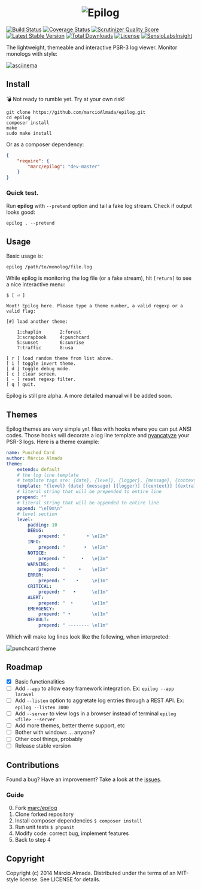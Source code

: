 <h1 align="center">
  <img alt="Epilog" align="center" src="https://dl.dropboxusercontent.com/u/49549530/epilog/epilog-logo.png">
</h1>

[![Build Status][t-badge]][t-link]
[![Coverage Status][c-badge]][c-link]
[![Scrutinizer Quality Score][s-badge]][s-link]
[![Latest Stable Version][v-badge]][p-link]
[![Total Downloads][d-badge]][p-link]
[![License][l-badge]][p-link]
[![SensioLabsInsight][sl-badge]][sl-link]

The lightweight, themeable and interactive PSR-3 log viewer. Monitor monologs with style:

[![asciinema](https://dl.dropboxusercontent.com/u/49549530/epilog/asciinema.png)](https://asciinema.org/a/12309?autoplay=true)

## Install

:bomb: Not ready to rumble yet. Try at your own risk!

```
git clone https://github.com/marcioAlmada/epilog.git
cd epilog
composer install
make
sudo make install
```

Or as a composer dependency:

```json
{
    "require": {
        "marc/epilog": "dev-master"
    }
}
```

### Quick test.

Run **epilog** with `--pretend` option and tail a fake log stream. Check if output looks good:

```
epilog . --pretend
```

## Usage

Basic usage is:

```
epilog /path/to/monolog/file.log
```

While epilog is monitoring the log file (or a fake stream), hit `[return]` to see a nice interactive menu:

```
$ [ ⏎ ]

Woot! Epilog here. Please type a theme number, a valid regexp or a valid flag:

[#] load another theme:

    1:chaplin       2:forest
    3:scrapbook     4:punchcard
    5:sunset        6:sunrise
    7:traffic       8:usa

[ r ] load random theme from list above.
[ i ] toggle invert theme.
[ d ] toggle debug mode.
[ c ] clear screen.
[ - ] reset regexp filter.
[ q ] quit.
```

Epilog is still pre alpha. A more detailed manual will be added soon.

## Themes

Epilog themes are very simple `yml` files with hooks where you can put ANSI codes.
Those hooks will decorate a log line template and [nyancatyze](http://youtu.be/QH2-TGUlwu4)
your PSR-3 logs. Here is a theme example:

```yaml
name: Punched Card
author: Márcio Almada
theme:
    extends: default
    # the log line template
    # template tags are: {date}, {level}, {logger}, {message}, {context}, {extra}
    template: "{level} {date} {message} [{logger}] [{context}] [{extra}]"
    # literal string that will be prepended to entire line
    prepend: ""
    # literal string that will be appended to entire line
    append: "\e[0m\n"
    # level section
    level:
        padding: 10
        DEBUG:
            prepend: "        • \e[2m"
        INFO:
            prepend: "       •  \e[2m"
        NOTICE:
            prepend: "      •   \e[2m"
        WARNING:
            prepend: "     •    \e[2m"
        ERROR:
            prepend: "    •     \e[1m"
        CRITICAL:
            prepend: "   •      \e[1m"
        ALERT:
            prepend: "  •       \e[1m"
        EMERGENCY:
            prepend: " •        \e[1m"
        DEFAULT:
            prepend: " -------- \e[1m"
```

Which will make log lines look like the following, when interpreted:

![punchcard theme](https://dl.dropboxusercontent.com/u/49549530/epilog/punchcard.png)

## Roadmap

- [x] Basic functionalities
- [ ] Add `--app` to allow easy framework integration. Ex: `epilog --app laravel`
- [ ] Add `--listen` option to aggretate log entries through a REST API. Ex: `epilog --listen 3000`
- [ ] Add `--server` to view logs in a browser instead of terminal `epilog <file> --server`
- [ ] Add more themes, better theme support, etc
- [ ] Bother with windows ... anyone?
- [ ] Other cool things, probably
- [ ] Release stable version

## Contributions

Found a bug? Have an improvement? Take a look at the [issues](https://github.com/marcioAlmada/epilog/issues).

### Guide
 
0. Fork [marc/epilog](https://github.com/marcioAlmada/epilog/fork)
0. Clone forked repository
0. Install composer dependencies `$ composer install`
0. Run unit tests `$ phpunit`
0. Modify code: correct bug, implement features
0. Back to step 4

## Copyright

Copyright (c) 2014 Márcio Almada. Distributed under the terms of an MIT-style license.
See LICENSE for details.

[t-link]: https://travis-ci.org/marcioAlmada/epilog "Travis Build"
[c-link]: https://coveralls.io/r/marcioAlmada/epilog?branch=master "Code Coverage"
[s-link]: https://scrutinizer-ci.com/g/marcioAlmada/epilog/?branch=master "Code Quality"
[p-link]: https://packagist.org/packages/marc/epilog "Packagist"
[sl-link]: https://insight.sensiolabs.com/projects/02d1fd01-8a70-4fe4-a550-381a3c0e33f3 "Sensiolabs Insight"

[t-badge]: https://travis-ci.org/marcioAlmada/epilog.png?branch=master
[c-badge]: https://coveralls.io/repos/marcioAlmada/epilog/badge.png?branch=master
[s-badge]: https://scrutinizer-ci.com/g/marcioAlmada/epilog/badges/quality-score.png?b=master
[v-badge]: https://poser.pugx.org/marc/epilog/v/stable.png
[d-badge]: https://poser.pugx.org/marc/epilog/downloads.png
[l-badge]: https://poser.pugx.org/marc/epilog/license.png
[sl-badge]: https://insight.sensiolabs.com/projects/02d1fd01-8a70-4fe4-a550-381a3c0e33f3/mini.png
